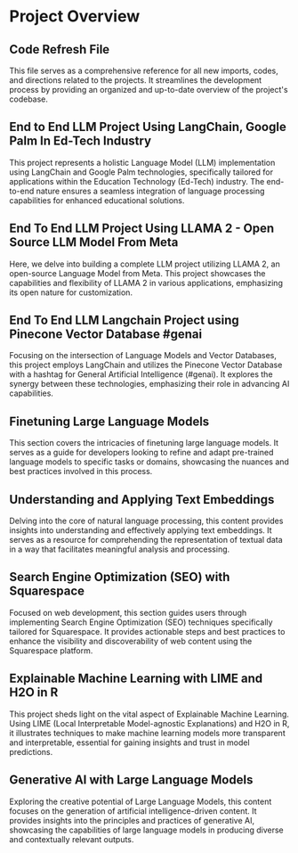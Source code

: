 # Project Overview

## Code Refresh File
This file serves as a comprehensive reference for all new imports, codes, and directions related to the projects. It streamlines the development process by providing an organized and up-to-date overview of the project's codebase.

## End to End LLM Project Using LangChain, Google Palm In Ed-Tech Industry
This project represents a holistic Language Model (LLM) implementation using LangChain and Google Palm technologies, specifically tailored for applications within the Education Technology (Ed-Tech) industry. The end-to-end nature ensures a seamless integration of language processing capabilities for enhanced educational solutions.

## End To End LLM Project Using LLAMA 2 - Open Source LLM Model From Meta
Here, we delve into building a complete LLM project utilizing LLAMA 2, an open-source Language Model from Meta. This project showcases the capabilities and flexibility of LLAMA 2 in various applications, emphasizing its open nature for customization.

## End To End LLM Langchain Project using Pinecone Vector Database #genai
Focusing on the intersection of Language Models and Vector Databases, this project employs LangChain and utilizes the Pinecone Vector Database with a hashtag for General Artificial Intelligence (#genai). It explores the synergy between these technologies, emphasizing their role in advancing AI capabilities.

## Finetuning Large Language Models
This section covers the intricacies of finetuning large language models. It serves as a guide for developers looking to refine and adapt pre-trained language models to specific tasks or domains, showcasing the nuances and best practices involved in this process.

## Understanding and Applying Text Embeddings
Delving into the core of natural language processing, this content provides insights into understanding and effectively applying text embeddings. It serves as a resource for comprehending the representation of textual data in a way that facilitates meaningful analysis and processing.

## Search Engine Optimization (SEO) with Squarespace
Focused on web development, this section guides users through implementing Search Engine Optimization (SEO) techniques specifically tailored for Squarespace. It provides actionable steps and best practices to enhance the visibility and discoverability of web content using the Squarespace platform.

## Explainable Machine Learning with LIME and H2O in R
This project sheds light on the vital aspect of Explainable Machine Learning. Using LIME (Local Interpretable Model-agnostic Explanations) and H2O in R, it illustrates techniques to make machine learning models more transparent and interpretable, essential for gaining insights and trust in model predictions.

## Generative AI with Large Language Models
Exploring the creative potential of Large Language Models, this content focuses on the generation of artificial intelligence-driven content. It provides insights into the principles and practices of generative AI, showcasing the capabilities of large language models in producing diverse and contextually relevant outputs.
